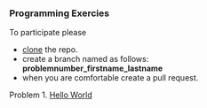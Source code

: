 ### Programming Exercies

To participate please 
* [clone](https://desktop.github.com/) the repo.
* create a branch named as follows: **problemnumber_firstname_lastname**
* when you are comfortable create a pull request.

Problem 1. [Hello World]()
